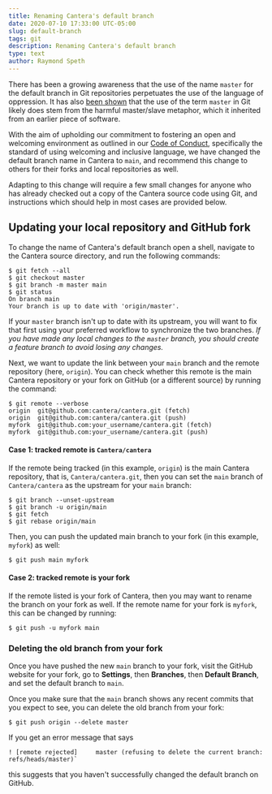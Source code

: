```yaml
---
title: Renaming Cantera's default branch
date: 2020-07-10 17:33:00 UTC-05:00
slug: default-branch
tags: git
description: Renaming Cantera's default branch
type: text
author: Raymond Speth
---
```


There has been a growing awareness that the use of the name `master` for the
default branch in Git repositories perpetuates the use of the language of
oppression. It has also [been shown](https://mail.gnome.org/archives/desktop-devel-list/2019-May/msg00066.html)
that the use of the term `master` in Git likely does stem from the harmful
master/slave metaphor, which it inherited from an earlier piece of software.

With the aim of upholding our commitment to fostering an open and welcoming
environment as outlined in our [Code of Conduct](https://github.com/Cantera/cantera/blob/main/CODE_OF_CONDUCT.md),
specifically the standard of using welcoming and inclusive language, we have
changed the default branch name in Cantera to `main`, and recommend this
change to others for their forks and local repositories as well.

Adapting to this change will require a few small changes for anyone who has
already checked out a copy of the Cantera source code using Git, and
instructions which should help in most cases are provided below.

## Updating your local repository and GitHub fork

To change the name of Cantera's default branch open a shell, navigate to the
Cantera source directory, and run the following commands:

```shell
$ git fetch --all
$ git checkout master
$ git branch -m master main
$ git status
On branch main
Your branch is up to date with 'origin/master'.
```

If your `master` branch isn't up to date with its upstream, you will want to fix
that first using your preferred workflow to synchronize the two branches. *If
you have made any local changes to the `master` branch, you should create a
feature branch to avoid losing any changes.*

Next, we want to update the link between your `main` branch and the remote
repository (here, `origin`). You can check whether this remote is the main
Cantera repository or your fork on GitHub (or a different source) by running the
command:

```shell
$ git remote --verbose
origin  git@github.com:cantera/cantera.git (fetch)
origin  git@github.com:cantera/cantera.git (push)
myfork  git@github.com:your_username/cantera.git (fetch)
myfork  git@github.com:your_username/cantera.git (push)
```

#### Case 1: tracked remote is `Cantera/cantera`
If the remote being tracked (in this example, `origin`) is the main Cantera
repository, that is, `Cantera/cantera.git`, then you can set the `main` branch
of `Cantera/cantera` as the upstream for your `main` branch:

```shell
$ git branch --unset-upstream
$ git branch -u origin/main
$ git fetch
$ git rebase origin/main
```

Then, you can push the updated main branch to your fork (in this example,
`myfork`) as well:

```shell
$ git push main myfork
```

#### Case 2: tracked remote is your fork

If the remote listed is your fork of Cantera, then you may want to rename the
branch on your fork as well. If the remote name for your fork is `myfork`, this
can be changed by running:

```shell
$ git push -u myfork main
```

### Deleting the old branch from your fork

Once you have pushed the new `main` branch to your fork, visit the GitHub
website for your fork, go to **Settings**, then **Branches**, then
**Default Branch**, and set the default branch to `main`.

Once you make sure that the `main` branch shows any recent commits that you
expect to see, you can delete the old branch from your fork:

```shell
$ git push origin --delete master
```

If you get an error message that says
```
! [remote rejected]     master (refusing to delete the current branch: refs/heads/master)`
```
this suggests that you haven't successfully changed the default branch on GitHub.
